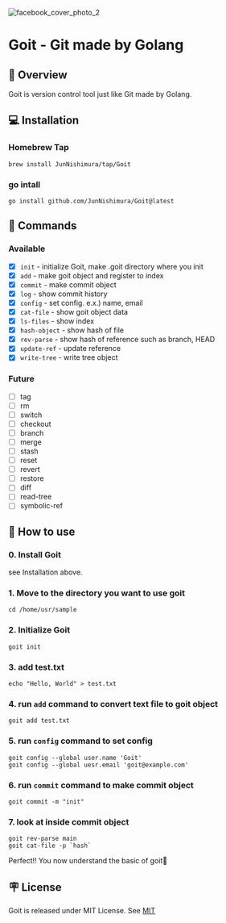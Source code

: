 ![facebook_cover_photo_2](https://github.com/JunNishimura/Goit/assets/28744711/919d78ca-52bf-481d-883e-b17cf0b9ea69)

# Goit - Git made by Golang

## 📖 Overview
Goit is version control tool just like Git made by Golang.

## 💻 Installation
### Homebrew Tap
```
brew install JunNishimura/tap/Goit
```

### go intall
```
go install github.com/JunNishimura/Goit@latest
```

## 🔨 Commands
### Available
- [x] `init` - initialize Goit, make .goit directory where you init
- [x] `add` - make goit object and register to index
- [x] `commit` - make commit object
- [x] `log` - show commit history
- [x] `config` - set config. e.x.) name, email
- [x] `cat-file` - show goit object data
- [x] `ls-files` - show index
- [x] `hash-object` - show hash of file
- [x] `rev-parse` - show hash of reference such as branch, HEAD
- [x] `update-ref` - update reference
- [x] `write-tree` - write tree object

### Future
- [ ] tag
- [ ] rm
- [ ] switch
- [ ] checkout
- [ ] branch
- [ ] merge
- [ ] stash
- [ ] reset
- [ ] revert
- [ ] restore
- [ ] diff
- [ ] read-tree
- [ ] symbolic-ref

## 👀 How to use
### 0. Install Goit
see Installation above.

### 1. Move to the directory you want to use goit
```
cd /home/usr/sample 
```

### 2. Initialize Goit
```
goit init
```

### 3. add test.txt
```
echo "Hello, World" > test.txt
```

### 4. run `add` command to convert text file to goit object
```
goit add test.txt
```

### 5. run `config` command to set config
```
goit config --global user.name 'Goit'
goit config --global uesr.email 'goit@example.com'
```

### 6. run `commit` command to make commit object
```
goit commit -m "init"
```

### 7. look at inside commit object
```
goit rev-parse main
goit cat-file -p `hash`
```

Perfect!! You now understand the basic of goit🎉


## 🪧 License
Goit is released under MIT License. See [MIT](https://raw.githubusercontent.com/JunNishimura/Goit/main/LICENSE)
